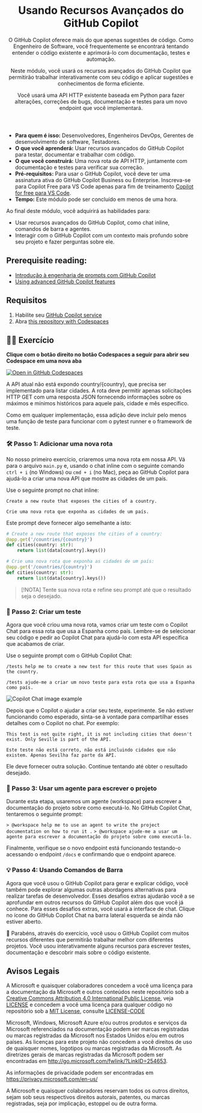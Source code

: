 <header>

# Usando Recursos Avançados do GitHub Copilot

O GitHub Copilot oferece mais do que apenas sugestões de código. Como Engenheiro de Software, você frequentemente se encontrará tentando entender o código existente e aprimorá-lo com documentação, testes e automação.

Neste módulo, você usará os recursos avançados do GitHub Copilot que permitirão trabalhar interativamente com seu código e aplicar sugestões e conhecimentos de forma eficiente.

Você usará uma API HTTP existente baseada em Python para fazer alterações, correções de bugs, documentação e testes para um novo endpoint que você implementará.

</header>

- **Para quem é isso:** Desenvolvedores, Engenheiros DevOps, Gerentes de desenvolvimento de software, Testadores.
- **O que você aprenderá:** Usar recursos avançados do GitHub Copilot para testar, documentar e trabalhar com código.
- **O que você construirá:** Uma nova rota de API HTTP, juntamente com documentação e testes para verificar sua correção.
- **Pré-requisitos:** Para usar o GitHub Copilot, você deve ter uma assinatura ativa do GitHub Copilot Business ou Enterprise. Inscreva-se para Copilot Free para VS Code apenas para fim de treinamento [Copilot for free para VS Code](https://learn.microsoft.com/en-us/visualstudio/ide/copilot-free-plan?view=vs-2022).
- **Tempo:** Este módulo pode ser concluído em menos de uma hora.

Ao final deste módulo, você adquirirá as habilidades para:

- Usar recursos avançados do GitHub Copilot, como chat inline, comandos de barra e agentes.
- Interagir com o GitHub Copilot com um contexto mais profundo sobre seu projeto e fazer perguntas sobre ele.

## Prerequisite reading:
- [Introdução à engenharia de prompts com GitHub Copilot](https://learn.microsoft.com/training/modules/introduction-prompt-engineering-with-github-copilot//?WT.mc_id=academic-113596-abartolo)
- [Using advanced GitHub Copilot features](https://learn.microsoft.com/training/modules/advanced-github-copilot/?WT.mc_id=academic-113596-abartolo)

## Requisitos

1. Habilite seu [GitHub Copilot service](https://github.com/github-copilot/signup)
1. Abra [this repository with Codespaces](https://codespaces.new/MicrosoftDocs/mslearn-advanced-copilot)

## 💪🏽 Exercício

**Clique com o botão direito no botão Codespaces a seguir para abrir seu Codespace em uma nova aba**
 
[![Open in GitHub Codespaces](https://github.com/codespaces/badge.svg)](https://codespaces.new/MicrosoftDocs/mslearn-copilot-codespaces-python)

A API atual não está expondo country/{country}, que precisa ser implementado para listar cidades. A rota deve permitir apenas solicitações HTTP GET com uma resposta JSON fornecendo informações sobre os máximos e mínimos históricos para aquele país, cidade e mês específico.

Como em qualquer implementação, essa adição deve incluir pelo menos uma função de teste para funcionar com o pytest runner e o framework de teste.

### 🛠 Passo 1: Adicionar uma nova rota 

No nosso primeiro exercício, criaremos uma nova rota em nossa API. Vá para o arquivo `main.py` e, usando o chat inline com o seguinte comando `ctrl + i` (no Windows) ou `cmd + i` (no Mac), peça ao GitHub Copilot para ajudá-lo a criar uma nova API que mostre as cidades de um país.

Use o seguinte prompt no chat inline:


```
Create a new route that exposes the cities of a country.
```
```
Crie uma nova rota que exponha as cidades de um país.
```

Este prompt deve fornecer algo semelhante a isto:


```python
# Create a new route that exposes the cities of a country:
@app.get('/countries/{country}')
def cities(country: str):
    return list(data[country].keys())

```
```python
# Crie uma nova rota que exponha as cidades de um país:
@app.get('/countries/{country}')
def cities(country: str):
    return list(data[country].keys())

```


> [!NOTA]
> Tente sua nova rota e refine seu prompt até que o resultado seja o desejado.

### 🔎 Passo 2: Criar um teste
Agora que você criou uma nova rota, vamos criar um teste com o Copilot Chat para essa rota que usa a Espanha como país. Lembre-se de selecionar seu código e pedir ao Copilot Chat para ajudá-lo com esta API específica que acabamos de criar.

Use o seguinte prompt com o GitHub Copilot Chat:

```
/tests help me to create a new test for this route that uses Spain as the country.
```
```
/tests ajude-me a criar um novo teste para esta rota que usa a Espanha como país.
```

![Copilot Chat image example](https://raw.githubusercontent.com/MicrosoftDocs/mslearn-advanced-copilot/main/images/ideascopilot.png)


Depois que o Copilot o ajudar a criar seu teste, experimente. Se não estiver funcionando como esperado, sinta-se à vontade para compartilhar esses detalhes com o Copilot no chat. Por exemplo:

```
This test is not quite right, it is not including cities that doesn't exist. Only Seville is part of the API.
```
```
Este teste não está correto, não está incluindo cidades que não existem. Apenas Sevilha faz parte da API.
```

Ele deve fornecer outra solução. Continue tentando até obter o resultado desejado.

### 🐍 Passo 3: Usar um agente para escrever o projeto
Durante esta etapa, usaremos um agente (workspace) para escrever a documentação do projeto sobre como executá-lo. No GitHub Copilot Chat, tentaremos o seguinte prompt:

`> @workspace help me to use an agent to write the project documentation on how to run it .`
`> @workspace ajude-me a usar um agente para escrever a documentação do projeto sobre como executá-lo.`

Finalmente, verifique se o novo endpoint está funcionando testando-o acessando o endpoint `/docs` e confirmando que o endpoint aparece.


### 💡 Passo 4: Usando Comandos de Barra

Agora que você usou o GitHub Copilot para gerar e explicar código, você também pode explorar algumas outras abordagens alternativas para realizar tarefas de desenvolvedor. Esses desafios extras ajudarão você a se aprofundar em outros recursos do GitHub Copilot além dos que você já conhece. Para esses desafios extras, você usará a interface de chat. Clique no ícone do GitHub Copilot Chat na barra lateral esquerda se ainda não estiver aberto.

🚀 Parabéns, através do exercício, você usou o GitHub Copilot com muitos recursos diferentes que permitirão trabalhar melhor com diferentes projetos. Você usou interativamente alguns recursos para escrever testes, documentação e descobrir mais sobre o código existente.

## Avisos Legais
 
A Microsoft e quaisquer colaboradores concedem a você uma licença para a documentação da Microsoft e outros conteúdos neste repositório sob a [Creative Commons Attribution 4.0 International Public License](https://creativecommons.org/licenses/by/4.0/legalcode),
veja [LICENSE](LICENSE) e concedem a você uma licença para qualquer código no repositório sob a  [MIT License](https://opensource.org/licenses/MIT), consulte
[LICENSE-CODE](LICENSE-CODE)
 
Microsoft, Windows, Microsoft Azure e/ou outros produtos e serviços da Microsoft referenciados na documentação podem ser marcas registradas ou marcas registradas da Microsoft nos Estados Unidos e/ou em outros países. As licenças para este projeto não concedem a você direitos de uso de quaisquer nomes, logotipos ou marcas registradas da Microsoft. As diretrizes gerais de marcas registradas da Microsoft podem ser encontradas em http://go.microsoft.com/fwlink/?LinkID=254653.
 
As informações de privacidade podem ser encontradas em https://privacy.microsoft.com/en-us/
 
A Microsoft e quaisquer colaboradores reservam todos os outros direitos, sejam sob seus respectivos direitos autorais, patentes, ou marcas registradas, seja por implicação, estoppel ou de outra forma.
